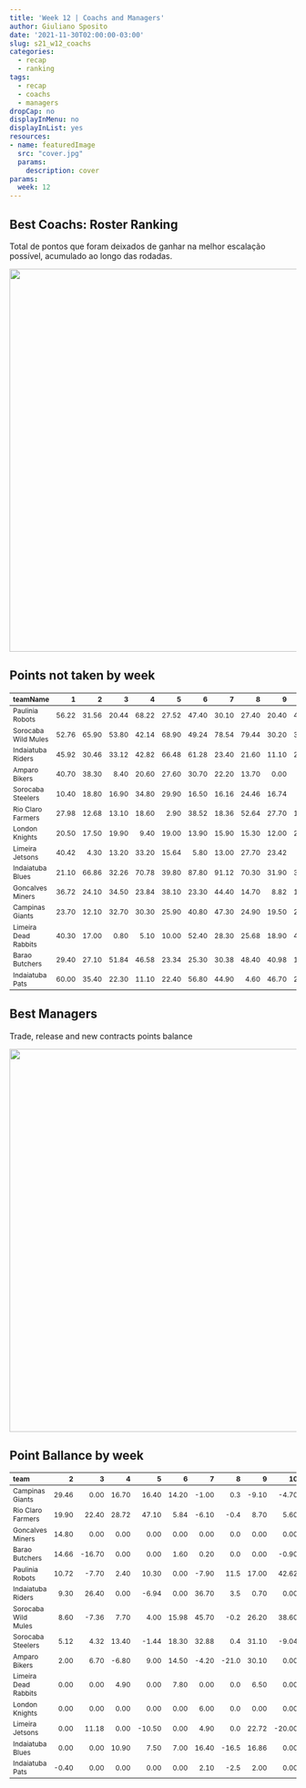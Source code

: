 ```yaml
---
title: 'Week 12 | Coachs and Managers'
author: Giuliano Sposito
date: '2021-11-30T02:00:00-03:00'
slug: s21_w12_coachs
categories:
  - recap
  - ranking
tags:
  - recap
  - coachs
  - managers
dropCap: no
displayInMenu: no
displayInList: yes
resources:
- name: featuredImage
  src: "cover.jpg"
  params:
    description: cover
params:
  week: 12
---
```

<script src="{{< blogdown/postref >}}index_files/kePrint/kePrint.js"></script>
<link href="{{< blogdown/postref >}}index_files/lightable/lightable.css" rel="stylesheet" />
<script src="{{< blogdown/postref >}}index_files/kePrint/kePrint.js"></script>
<link href="{{< blogdown/postref >}}index_files/lightable/lightable.css" rel="stylesheet" />

<!--more-->

## Best Coachs: Roster Ranking

Total de pontos que foram deixados de ganhar na melhor escalação possível, acumulado ao longo das rodadas.

<img src="{{< blogdown/postref >}}index_files/figure-html/bestCoachChart-1.png" width="672" />

## Points not taken by week

<table class="table" style="font-size: 12px; margin-left: auto; margin-right: auto;">
 <thead>
  <tr>
   <th style="text-align:left;"> teamName </th>
   <th style="text-align:right;"> 1 </th>
   <th style="text-align:right;"> 2 </th>
   <th style="text-align:right;"> 3 </th>
   <th style="text-align:right;"> 4 </th>
   <th style="text-align:right;"> 5 </th>
   <th style="text-align:right;"> 6 </th>
   <th style="text-align:right;"> 7 </th>
   <th style="text-align:right;"> 8 </th>
   <th style="text-align:right;"> 9 </th>
   <th style="text-align:right;"> 10 </th>
   <th style="text-align:right;"> 11 </th>
   <th style="text-align:right;"> 12 </th>
  </tr>
 </thead>
<tbody>
  <tr>
   <td style="text-align:left;"> Paulinia Robots </td>
   <td style="text-align:right;"> 56.22 </td>
   <td style="text-align:right;"> 31.56 </td>
   <td style="text-align:right;"> 20.44 </td>
   <td style="text-align:right;"> 68.22 </td>
   <td style="text-align:right;"> 27.52 </td>
   <td style="text-align:right;"> 47.40 </td>
   <td style="text-align:right;"> 30.10 </td>
   <td style="text-align:right;"> 27.40 </td>
   <td style="text-align:right;"> 20.40 </td>
   <td style="text-align:right;"> 44.70 </td>
   <td style="text-align:right;"> 21.90 </td>
   <td style="text-align:right;"> 6.30 </td>
  </tr>
  <tr>
   <td style="text-align:left;"> Sorocaba Wild Mules </td>
   <td style="text-align:right;"> 52.76 </td>
   <td style="text-align:right;"> 65.90 </td>
   <td style="text-align:right;"> 53.80 </td>
   <td style="text-align:right;"> 42.14 </td>
   <td style="text-align:right;"> 68.90 </td>
   <td style="text-align:right;"> 49.24 </td>
   <td style="text-align:right;"> 78.54 </td>
   <td style="text-align:right;"> 79.44 </td>
   <td style="text-align:right;"> 30.20 </td>
   <td style="text-align:right;"> 32.30 </td>
   <td style="text-align:right;"> 3.00 </td>
   <td style="text-align:right;"> 1.40 </td>
  </tr>
  <tr>
   <td style="text-align:left;"> Indaiatuba Riders </td>
   <td style="text-align:right;"> 45.92 </td>
   <td style="text-align:right;"> 30.46 </td>
   <td style="text-align:right;"> 33.12 </td>
   <td style="text-align:right;"> 42.82 </td>
   <td style="text-align:right;"> 66.48 </td>
   <td style="text-align:right;"> 61.28 </td>
   <td style="text-align:right;"> 23.40 </td>
   <td style="text-align:right;"> 21.60 </td>
   <td style="text-align:right;"> 11.10 </td>
   <td style="text-align:right;"> 20.96 </td>
   <td style="text-align:right;"> 18.50 </td>
   <td style="text-align:right;"> 17.70 </td>
  </tr>
  <tr>
   <td style="text-align:left;"> Amparo Bikers </td>
   <td style="text-align:right;"> 40.70 </td>
   <td style="text-align:right;"> 38.30 </td>
   <td style="text-align:right;"> 8.40 </td>
   <td style="text-align:right;"> 20.60 </td>
   <td style="text-align:right;"> 27.60 </td>
   <td style="text-align:right;"> 30.70 </td>
   <td style="text-align:right;"> 22.20 </td>
   <td style="text-align:right;"> 13.70 </td>
   <td style="text-align:right;"> 0.00 </td>
   <td style="text-align:right;"> 4.40 </td>
   <td style="text-align:right;"> 17.90 </td>
   <td style="text-align:right;"> 25.90 </td>
  </tr>
  <tr>
   <td style="text-align:left;"> Sorocaba Steelers </td>
   <td style="text-align:right;"> 10.40 </td>
   <td style="text-align:right;"> 18.80 </td>
   <td style="text-align:right;"> 16.90 </td>
   <td style="text-align:right;"> 34.80 </td>
   <td style="text-align:right;"> 29.90 </td>
   <td style="text-align:right;"> 16.50 </td>
   <td style="text-align:right;"> 16.16 </td>
   <td style="text-align:right;"> 24.46 </td>
   <td style="text-align:right;"> 16.74 </td>
   <td style="text-align:right;"> 5.90 </td>
   <td style="text-align:right;"> 28.30 </td>
   <td style="text-align:right;"> 10.60 </td>
  </tr>
  <tr>
   <td style="text-align:left;"> Rio Claro Farmers </td>
   <td style="text-align:right;"> 27.98 </td>
   <td style="text-align:right;"> 12.68 </td>
   <td style="text-align:right;"> 13.10 </td>
   <td style="text-align:right;"> 18.60 </td>
   <td style="text-align:right;"> 2.90 </td>
   <td style="text-align:right;"> 38.52 </td>
   <td style="text-align:right;"> 18.36 </td>
   <td style="text-align:right;"> 52.64 </td>
   <td style="text-align:right;"> 27.70 </td>
   <td style="text-align:right;"> 19.62 </td>
   <td style="text-align:right;"> 13.12 </td>
   <td style="text-align:right;"> 36.74 </td>
  </tr>
  <tr>
   <td style="text-align:left;"> London Knights </td>
   <td style="text-align:right;"> 20.50 </td>
   <td style="text-align:right;"> 17.50 </td>
   <td style="text-align:right;"> 19.90 </td>
   <td style="text-align:right;"> 9.40 </td>
   <td style="text-align:right;"> 19.00 </td>
   <td style="text-align:right;"> 13.90 </td>
   <td style="text-align:right;"> 15.90 </td>
   <td style="text-align:right;"> 15.30 </td>
   <td style="text-align:right;"> 12.00 </td>
   <td style="text-align:right;"> 25.20 </td>
   <td style="text-align:right;"> 36.54 </td>
   <td style="text-align:right;"> 0.30 </td>
  </tr>
  <tr>
   <td style="text-align:left;"> Limeira Jetsons </td>
   <td style="text-align:right;"> 40.42 </td>
   <td style="text-align:right;"> 4.30 </td>
   <td style="text-align:right;"> 13.20 </td>
   <td style="text-align:right;"> 33.20 </td>
   <td style="text-align:right;"> 15.64 </td>
   <td style="text-align:right;"> 5.80 </td>
   <td style="text-align:right;"> 13.00 </td>
   <td style="text-align:right;"> 27.70 </td>
   <td style="text-align:right;"> 23.42 </td>
   <td style="text-align:right;"> 3.60 </td>
   <td style="text-align:right;"> 42.10 </td>
   <td style="text-align:right;"> 6.20 </td>
  </tr>
  <tr>
   <td style="text-align:left;"> Indaiatuba Blues </td>
   <td style="text-align:right;"> 21.10 </td>
   <td style="text-align:right;"> 66.86 </td>
   <td style="text-align:right;"> 32.26 </td>
   <td style="text-align:right;"> 70.78 </td>
   <td style="text-align:right;"> 39.80 </td>
   <td style="text-align:right;"> 87.80 </td>
   <td style="text-align:right;"> 91.12 </td>
   <td style="text-align:right;"> 70.30 </td>
   <td style="text-align:right;"> 31.90 </td>
   <td style="text-align:right;"> 33.40 </td>
   <td style="text-align:right;"> 33.90 </td>
   <td style="text-align:right;"> 5.90 </td>
  </tr>
  <tr>
   <td style="text-align:left;"> Goncalves Miners </td>
   <td style="text-align:right;"> 36.72 </td>
   <td style="text-align:right;"> 24.10 </td>
   <td style="text-align:right;"> 34.50 </td>
   <td style="text-align:right;"> 23.84 </td>
   <td style="text-align:right;"> 38.10 </td>
   <td style="text-align:right;"> 23.30 </td>
   <td style="text-align:right;"> 44.40 </td>
   <td style="text-align:right;"> 14.70 </td>
   <td style="text-align:right;"> 8.82 </td>
   <td style="text-align:right;"> 17.80 </td>
   <td style="text-align:right;"> 7.30 </td>
   <td style="text-align:right;"> 14.76 </td>
  </tr>
  <tr>
   <td style="text-align:left;"> Campinas Giants </td>
   <td style="text-align:right;"> 23.70 </td>
   <td style="text-align:right;"> 12.10 </td>
   <td style="text-align:right;"> 32.70 </td>
   <td style="text-align:right;"> 30.30 </td>
   <td style="text-align:right;"> 25.90 </td>
   <td style="text-align:right;"> 40.80 </td>
   <td style="text-align:right;"> 47.30 </td>
   <td style="text-align:right;"> 24.90 </td>
   <td style="text-align:right;"> 19.50 </td>
   <td style="text-align:right;"> 20.80 </td>
   <td style="text-align:right;"> 16.40 </td>
   <td style="text-align:right;"> 13.30 </td>
  </tr>
  <tr>
   <td style="text-align:left;"> Limeira Dead Rabbits </td>
   <td style="text-align:right;"> 40.30 </td>
   <td style="text-align:right;"> 17.00 </td>
   <td style="text-align:right;"> 0.80 </td>
   <td style="text-align:right;"> 5.10 </td>
   <td style="text-align:right;"> 10.00 </td>
   <td style="text-align:right;"> 52.40 </td>
   <td style="text-align:right;"> 28.30 </td>
   <td style="text-align:right;"> 25.68 </td>
   <td style="text-align:right;"> 18.90 </td>
   <td style="text-align:right;"> 43.40 </td>
   <td style="text-align:right;"> 24.90 </td>
   <td style="text-align:right;"> 18.94 </td>
  </tr>
  <tr>
   <td style="text-align:left;"> Barao Butchers </td>
   <td style="text-align:right;"> 29.40 </td>
   <td style="text-align:right;"> 27.10 </td>
   <td style="text-align:right;"> 51.84 </td>
   <td style="text-align:right;"> 46.58 </td>
   <td style="text-align:right;"> 23.34 </td>
   <td style="text-align:right;"> 25.30 </td>
   <td style="text-align:right;"> 30.38 </td>
   <td style="text-align:right;"> 48.40 </td>
   <td style="text-align:right;"> 40.98 </td>
   <td style="text-align:right;"> 19.78 </td>
   <td style="text-align:right;"> 39.22 </td>
   <td style="text-align:right;"> 10.10 </td>
  </tr>
  <tr>
   <td style="text-align:left;"> Indaiatuba Pats </td>
   <td style="text-align:right;"> 60.00 </td>
   <td style="text-align:right;"> 35.40 </td>
   <td style="text-align:right;"> 22.30 </td>
   <td style="text-align:right;"> 11.10 </td>
   <td style="text-align:right;"> 22.40 </td>
   <td style="text-align:right;"> 56.80 </td>
   <td style="text-align:right;"> 44.90 </td>
   <td style="text-align:right;"> 4.60 </td>
   <td style="text-align:right;"> 46.70 </td>
   <td style="text-align:right;"> 28.10 </td>
   <td style="text-align:right;"> 17.90 </td>
   <td style="text-align:right;"> 15.30 </td>
  </tr>
</tbody>
</table>

## Best Managers

Trade, release and new contracts points balance

<img src="{{< blogdown/postref >}}index_files/figure-html/bestManagerChart-1.png" width="672" />


## Point Ballance by week

<table class="table" style="font-size: 12px; margin-left: auto; margin-right: auto;">
 <thead>
  <tr>
   <th style="text-align:left;"> team </th>
   <th style="text-align:right;"> 2 </th>
   <th style="text-align:right;"> 3 </th>
   <th style="text-align:right;"> 4 </th>
   <th style="text-align:right;"> 5 </th>
   <th style="text-align:right;"> 6 </th>
   <th style="text-align:right;"> 7 </th>
   <th style="text-align:right;"> 8 </th>
   <th style="text-align:right;"> 9 </th>
   <th style="text-align:right;"> 10 </th>
   <th style="text-align:right;"> 11 </th>
   <th style="text-align:right;"> 12 </th>
  </tr>
 </thead>
<tbody>
  <tr>
   <td style="text-align:left;"> Campinas Giants </td>
   <td style="text-align:right;"> 29.46 </td>
   <td style="text-align:right;"> 0.00 </td>
   <td style="text-align:right;"> 16.70 </td>
   <td style="text-align:right;"> 16.40 </td>
   <td style="text-align:right;"> 14.20 </td>
   <td style="text-align:right;"> -1.00 </td>
   <td style="text-align:right;"> 0.3 </td>
   <td style="text-align:right;"> -9.10 </td>
   <td style="text-align:right;"> -4.70 </td>
   <td style="text-align:right;"> 13.80 </td>
   <td style="text-align:right;"> 11.10 </td>
  </tr>
  <tr>
   <td style="text-align:left;"> Rio Claro Farmers </td>
   <td style="text-align:right;"> 19.90 </td>
   <td style="text-align:right;"> 22.40 </td>
   <td style="text-align:right;"> 28.72 </td>
   <td style="text-align:right;"> 47.10 </td>
   <td style="text-align:right;"> 5.84 </td>
   <td style="text-align:right;"> -6.10 </td>
   <td style="text-align:right;"> -0.4 </td>
   <td style="text-align:right;"> 8.70 </td>
   <td style="text-align:right;"> 5.60 </td>
   <td style="text-align:right;"> -16.50 </td>
   <td style="text-align:right;"> 0.50 </td>
  </tr>
  <tr>
   <td style="text-align:left;"> Goncalves Miners </td>
   <td style="text-align:right;"> 14.80 </td>
   <td style="text-align:right;"> 0.00 </td>
   <td style="text-align:right;"> 0.00 </td>
   <td style="text-align:right;"> 0.00 </td>
   <td style="text-align:right;"> 0.00 </td>
   <td style="text-align:right;"> 0.00 </td>
   <td style="text-align:right;"> 0.0 </td>
   <td style="text-align:right;"> 0.00 </td>
   <td style="text-align:right;"> 0.00 </td>
   <td style="text-align:right;"> 0.00 </td>
   <td style="text-align:right;"> 0.00 </td>
  </tr>
  <tr>
   <td style="text-align:left;"> Barao Butchers </td>
   <td style="text-align:right;"> 14.66 </td>
   <td style="text-align:right;"> -16.70 </td>
   <td style="text-align:right;"> 0.00 </td>
   <td style="text-align:right;"> 0.00 </td>
   <td style="text-align:right;"> 1.60 </td>
   <td style="text-align:right;"> 0.20 </td>
   <td style="text-align:right;"> 0.0 </td>
   <td style="text-align:right;"> 0.00 </td>
   <td style="text-align:right;"> -0.90 </td>
   <td style="text-align:right;"> 1.80 </td>
   <td style="text-align:right;"> 30.40 </td>
  </tr>
  <tr>
   <td style="text-align:left;"> Paulinia Robots </td>
   <td style="text-align:right;"> 10.72 </td>
   <td style="text-align:right;"> -7.70 </td>
   <td style="text-align:right;"> 2.40 </td>
   <td style="text-align:right;"> 10.30 </td>
   <td style="text-align:right;"> 0.00 </td>
   <td style="text-align:right;"> -7.90 </td>
   <td style="text-align:right;"> 11.5 </td>
   <td style="text-align:right;"> 17.00 </td>
   <td style="text-align:right;"> 42.62 </td>
   <td style="text-align:right;"> 12.40 </td>
   <td style="text-align:right;"> 32.32 </td>
  </tr>
  <tr>
   <td style="text-align:left;"> Indaiatuba Riders </td>
   <td style="text-align:right;"> 9.30 </td>
   <td style="text-align:right;"> 26.40 </td>
   <td style="text-align:right;"> 0.00 </td>
   <td style="text-align:right;"> -6.94 </td>
   <td style="text-align:right;"> 0.00 </td>
   <td style="text-align:right;"> 36.70 </td>
   <td style="text-align:right;"> 3.5 </td>
   <td style="text-align:right;"> 0.70 </td>
   <td style="text-align:right;"> 0.00 </td>
   <td style="text-align:right;"> 0.70 </td>
   <td style="text-align:right;"> 7.90 </td>
  </tr>
  <tr>
   <td style="text-align:left;"> Sorocaba Wild Mules </td>
   <td style="text-align:right;"> 8.60 </td>
   <td style="text-align:right;"> -7.36 </td>
   <td style="text-align:right;"> 7.70 </td>
   <td style="text-align:right;"> 4.00 </td>
   <td style="text-align:right;"> 15.98 </td>
   <td style="text-align:right;"> 45.70 </td>
   <td style="text-align:right;"> -0.2 </td>
   <td style="text-align:right;"> 26.20 </td>
   <td style="text-align:right;"> 38.60 </td>
   <td style="text-align:right;"> -9.80 </td>
   <td style="text-align:right;"> 0.60 </td>
  </tr>
  <tr>
   <td style="text-align:left;"> Sorocaba Steelers </td>
   <td style="text-align:right;"> 5.12 </td>
   <td style="text-align:right;"> 4.32 </td>
   <td style="text-align:right;"> 13.40 </td>
   <td style="text-align:right;"> -1.44 </td>
   <td style="text-align:right;"> 18.30 </td>
   <td style="text-align:right;"> 32.88 </td>
   <td style="text-align:right;"> 0.4 </td>
   <td style="text-align:right;"> 31.10 </td>
   <td style="text-align:right;"> -9.04 </td>
   <td style="text-align:right;"> -9.94 </td>
   <td style="text-align:right;"> 18.30 </td>
  </tr>
  <tr>
   <td style="text-align:left;"> Amparo Bikers </td>
   <td style="text-align:right;"> 2.00 </td>
   <td style="text-align:right;"> 6.70 </td>
   <td style="text-align:right;"> -6.80 </td>
   <td style="text-align:right;"> 9.00 </td>
   <td style="text-align:right;"> 14.50 </td>
   <td style="text-align:right;"> -4.20 </td>
   <td style="text-align:right;"> -21.0 </td>
   <td style="text-align:right;"> 30.10 </td>
   <td style="text-align:right;"> 0.00 </td>
   <td style="text-align:right;"> 26.16 </td>
   <td style="text-align:right;"> 6.00 </td>
  </tr>
  <tr>
   <td style="text-align:left;"> Limeira Dead Rabbits </td>
   <td style="text-align:right;"> 0.00 </td>
   <td style="text-align:right;"> 0.00 </td>
   <td style="text-align:right;"> 4.90 </td>
   <td style="text-align:right;"> 0.00 </td>
   <td style="text-align:right;"> 7.80 </td>
   <td style="text-align:right;"> 0.00 </td>
   <td style="text-align:right;"> 0.0 </td>
   <td style="text-align:right;"> 6.50 </td>
   <td style="text-align:right;"> 0.00 </td>
   <td style="text-align:right;"> 0.00 </td>
   <td style="text-align:right;"> 0.00 </td>
  </tr>
  <tr>
   <td style="text-align:left;"> London Knights </td>
   <td style="text-align:right;"> 0.00 </td>
   <td style="text-align:right;"> 0.00 </td>
   <td style="text-align:right;"> 0.00 </td>
   <td style="text-align:right;"> 0.00 </td>
   <td style="text-align:right;"> 0.00 </td>
   <td style="text-align:right;"> 6.00 </td>
   <td style="text-align:right;"> 0.0 </td>
   <td style="text-align:right;"> 0.00 </td>
   <td style="text-align:right;"> 0.00 </td>
   <td style="text-align:right;"> 17.94 </td>
   <td style="text-align:right;"> 0.00 </td>
  </tr>
  <tr>
   <td style="text-align:left;"> Limeira Jetsons </td>
   <td style="text-align:right;"> 0.00 </td>
   <td style="text-align:right;"> 11.18 </td>
   <td style="text-align:right;"> 0.00 </td>
   <td style="text-align:right;"> -10.50 </td>
   <td style="text-align:right;"> 0.00 </td>
   <td style="text-align:right;"> 4.90 </td>
   <td style="text-align:right;"> 0.0 </td>
   <td style="text-align:right;"> 22.72 </td>
   <td style="text-align:right;"> -20.00 </td>
   <td style="text-align:right;"> 0.00 </td>
   <td style="text-align:right;"> 0.00 </td>
  </tr>
  <tr>
   <td style="text-align:left;"> Indaiatuba Blues </td>
   <td style="text-align:right;"> 0.00 </td>
   <td style="text-align:right;"> 0.00 </td>
   <td style="text-align:right;"> 10.90 </td>
   <td style="text-align:right;"> 7.50 </td>
   <td style="text-align:right;"> 7.00 </td>
   <td style="text-align:right;"> 16.40 </td>
   <td style="text-align:right;"> -16.5 </td>
   <td style="text-align:right;"> 16.86 </td>
   <td style="text-align:right;"> 0.00 </td>
   <td style="text-align:right;"> 0.00 </td>
   <td style="text-align:right;"> 25.10 </td>
  </tr>
  <tr>
   <td style="text-align:left;"> Indaiatuba Pats </td>
   <td style="text-align:right;"> -0.40 </td>
   <td style="text-align:right;"> 0.00 </td>
   <td style="text-align:right;"> 0.00 </td>
   <td style="text-align:right;"> 0.00 </td>
   <td style="text-align:right;"> 0.00 </td>
   <td style="text-align:right;"> 2.10 </td>
   <td style="text-align:right;"> -2.5 </td>
   <td style="text-align:right;"> 2.00 </td>
   <td style="text-align:right;"> 0.00 </td>
   <td style="text-align:right;"> 30.80 </td>
   <td style="text-align:right;"> -1.80 </td>
  </tr>
</tbody>
</table>
